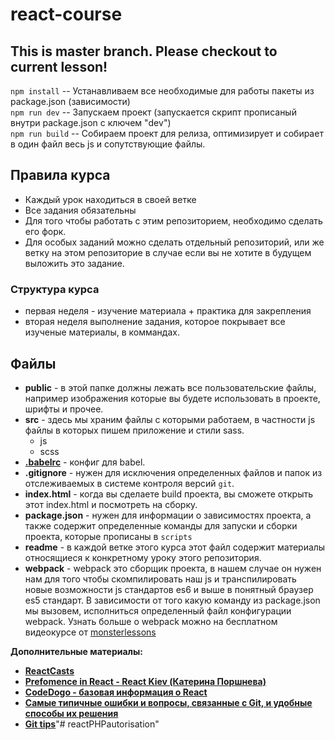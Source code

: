 # react-course
## This is master branch. Please checkout to current lesson!

`npm install` -- Устанавливаем все необходимые для работы пакеты из package.json (зависимости) <br/>
`npm run dev` -- Запускаем проект (запускается скрипт прописаный внутри package.json с ключем "dev") <br/>
`npm run build` -- Собираем проект для релиза, оптимизирует и собирает в один файл весь js и сопутствующие файлы.

## Правила курса
- Каждый урок находиться в своей ветке
- Все задания обязательны
- Для того чтобы работать с этим репозиторием, необходимо сделать его форк. 
- Для особых заданий можно сделать отдельный репозиторий, или же ветку на этом репозиторие в случае если вы не хотите в будущем выложить это задание. 

### Структура курса
- первая неделя - изучение материала + практика для закрепления
- вторая неделя выполнение задания, которое покрывает все изученые материалы, в коммандах. 

## Файлы
- **public** - в этой папке должны лежать все пользовательские файлы, например изображения которые вы будете использовать в проекте, шрифты и прочее. 
- **src** - здесь мы храним файлы с которыми работаем, в частности js файлы в которых пишем приложение и стили sass.
    - js
    - scss
- [**.babelrc**](https://babeljs.io/docs/usage/babelrc/) - конфиг для babel.
- **.gitignore** - нужен для исключения определенных файлов и папок из отслеживаемых в системе контроля версий `git`.
- **index.html** - когда вы сделаете build проекта, вы сможете открыть этот index.html и посмотреть на сборку. 
- **package.json** - нужен для информации о зависимостях проекта, а также содержит определенные команды для запуски и сборки проекта, которые прописаны в `scripts`
- **readme** - в каждой ветке этого курса этот файл содержит материалы относящиеся к конкретному уроку этого репозитория.
- **webpack** - webpack это сборщик проекта, в нашем случае он нужен нам для того чтобы скомпилировать наш js и транспилировать новые возможности js стандартов es6 и выше в понятный браузер es5 стандарт. В зависимости от того какую команду из package.json мы вызовем, исполниться определенный файл конфигурации webpack. Узнать больше о webpack можно на бесплатном видеокурсе от [monsterlessons](https://monsterlessons.com/project/series/sborshik-modulej-webpack)

**Дополнительные материалы:**
- [**ReactCasts**](https://www.youtube.com/channel/UCZkjWyyLvzWeoVWEpRemrDQ/videos)
- [**Prefomence in React - React Kiev (Катерина Поршнева)**](https://www.youtube.com/watch?v=5pIUicKWyrQ)
- [**CodeDogo - базовая информация о React**](https://www.youtube.com/watch?v=fQAKKXc6BCM&list=PLqHlAwsJRxAONt5CnjMMeKdYGv1CDRUOl)
- [**Самые типичные ошибки и вопросы, связанные с Git, и удобные способы их решения**](https://tproger.ru/translations/most-common-git-screwupsquestions-and-solutions/)
- [**Git tips**](https://github.com/Imangazaliev/git-tips)"# reactPHPautorisation" 
